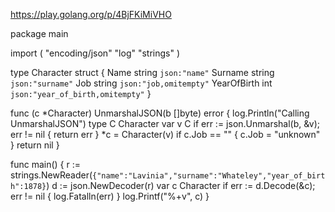 https://play.golang.org/p/4BjFKiMiVHO

package main

import (
	"encoding/json"
	"log"
	"strings"
)

type Character struct {
	Name        string `json:"name"`
	Surname     string `json:"surname"`
	Job         string `json:"job,omitempty"`
	YearOfBirth int    `json:"year_of_birth,omitempty"`
}

func (c *Character) UnmarshalJSON(b []byte) error {
	log.Println("Calling UnmarshalJSON")
	type C Character
	var v C
	if err := json.Unmarshal(b, &v); err != nil {
		return err
	}
	*c = Character(v)
	if c.Job == "" {
		c.Job = "unknown"
	} 
	return nil
}

func main() {
	r := strings.NewReader(`{"name":"Lavinia","surname":"Whateley","year_of_birth":1878}`)
	d := json.NewDecoder(r)
	var c Character
	if err := d.Decode(&c); err != nil {
		log.Fatalln(err)
	}
	log.Printf("%+v", c)
}
